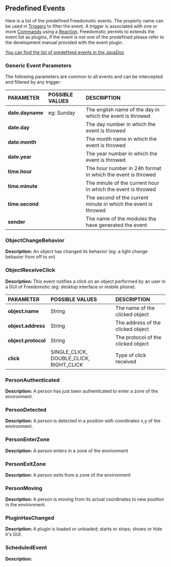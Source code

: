 ## Predefined Events ##

Here is a list of the predefined Freedomotic events. The property name can be used in [Triggers](Trigger.md) to filter the event. A trigger is associated with one or more [Commands](Command.md) using a [Reaction](Reaction.md). Freedomotic permits to extends the event list as plugins, if the event is not one of the predefined please refer to the development manual provided with the event plugin.

[You can find the list of predefined events in the JavaDoc](http://www.freedomotic.com/javadoc/it/freedom/api/events/package-summary.html)

### Generic Event Parameters ###

The following parameters are common to all events and can be intercepted and filtered by any trigger:

| **PARAMETER** | **POSSIBLE VALUES** | **DESCRIPTION** |
|:--------------|:--------------------|:----------------|
| **date.dayname** | eg: Sunday | The english name of the day in which the event is throwed |
| **date.day** |  | The day number in which the event is throwed|
| **date.month** |  | The month name in which the event is throwed |
| **date.year** |  | The year number in which the event is throwed|
| **time.hour** |  | The hour number in 24h format in which the event is throwed|
| **time.minute** |  | The minute of the current hour in which the event is throwed|
| **time.second** |  | The second of the current minute in which the event is throwed|
| **sender** |  | The name of the modules tha have generated the event |


### ObjectChangeBehavior ###

**Description:** An object has changed its behavior (eg: a light change behavior from off to on)

### ObjectReceiveClick ###

**Description:** This event notifies a click on an object performed by an user in a GUI of Freedomotic (eg: desktop interface or mobile phone).


| **PARAMETER** | **POSSIBLE VALUES** | **DESCRIPTION** |
|:--------------|:--------------------|:----------------|
| **object.name** | String | The name of the clicked object |
| **object.address** | String | The address of the clicked object |
| **object.protocol** | String | The protocol of the clicked object |
| **click** | SINGLE\_CLICK, DOUBLE\_CLICK, RIGHT\_CLICK | Type of click received |


### PersonAuthenticated ###

**Description:** A person has just been authenticated to enter a zone of the environment.


### PersonDetected ###

**Description:** A person is detected in a position with coordinates x,y of the environment.


### PersonEnterZone ###

**Description:** A person enters in a zone of the environment


### PersonExitZone ###

**Description:** A person exits from a zone of the environment


### PersonMoving ###

**Description:** A person is moving from its actual coordinates to new position in the environment.


### PluginHasChanged ###

**Description:** A plugin is loaded or unloaded; starts or stops; shows or hide it's GUI.


### ScheduledEvent ###

**Description:**
